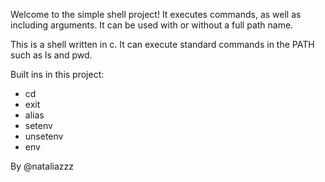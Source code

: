 Welcome to the simple shell project! It executes commands, as well as including arguments. It can be used with or without a full path name.

This is a shell written in c. It can execute standard commands in the PATH such as ls and pwd.

Built ins in this project:

- cd
- exit
- alias
- setenv
- unsetenv
- env

By @nataliazzz
